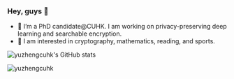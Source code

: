 ### Hey, guys 👋

- 💬 I’m a PhD candidate@CUHK. I am working on privacy-preserving deep learning and searchable encryption. 
- 💬 I am interested in cryptography, mathematics, reading, and sports. 

![yuzhengcuhk's GitHub stats](https://github-readme-stats.vercel.app/api?username=yuzhengcuhk&count_private=true&show_icons=true&theme=buefy)

<!--
**yuzhengcuhk/yuzhengcuhk** is a ✨ _special_ ✨ repository because its `README.md` (this file) appears on your GitHub profile.

Here are some ideas to get you started:

- 🔭 I’m currently working on ...
- 🌱 I’m currently learning ...
- 👯 I’m looking to collaborate on ...
- 🤔 I’m looking for help with ...
- 💬 Ask me about ...
- 📫 How to reach me: ...
- 😄 Pronouns: ...
- ⚡ Fun fact: ...
-->
<!--
![Top Langs](https://github-readme-stats.vercel.app/api/top-langs/?username=yuzhengcuhk&layout=compact)
-->
<p align="left"> <img src="https://komarev.com/ghpvc/?username=yuzhengcuhk&label=Profile%20views&color=b46cff&style=plastic" alt="yuzhengcuhk" /> </p>
